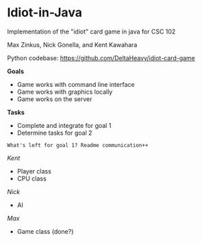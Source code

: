 Idiot-in-Java
=============

Implementation of the "idiot" card game in java for CSC 102

Max Zinkus, Nick Gonella, and Kent Kawahara

Python codebase: https://github.com/DeltaHeavy/idiot-card-game

**Goals**
* Game works with command line interface
* Game works with graphics locally
* Game works on the server

**Tasks**
* Complete and integrate for goal 1
* Determine tasks for goal 2

`
What's left for goal 1? Readme communication++
`

*Kent*
* Player class
* CPU class

*Nick*
* AI

*Max*
* Game class (done?)
